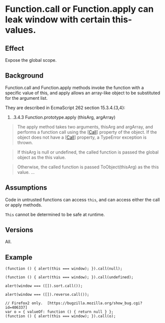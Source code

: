 # Function.call or Function.apply can leak window with certain this-values. #

## Effect ##
Expose the global scope.


## Background ##
Function.call and Function.apply methods invoke the function with a specific value of this, and apply allows an array-like object to be substituted for the argument list.

They are described in EcmaScript 262 section 15.3.4.{3,4}:
  1. .3.4.3 Function.prototype.apply (thisArg, argArray)
> The apply method takes two arguments, thisArg and argArray, and
> performs a function call using the [[Call](Call.md)] property of the object.
> If the object does not have a [[Call](Call.md)] property, a TypeError exception
> is thrown.

> If thisArg is null or undefined, the called function is passed the
> global object as the this value.

> Otherwise, the called function is passed ToObject(thisArg) as the this
> value.
> ...

## Assumptions ##
Code in untrusted functions can access `this`, and can access either the call or apply methods.

`This` cannot be determined to be safe at runtime.



## Versions ##
All.


## Example ##
```
(function () { alert(this === window); }).call(null);

(function () { alert(this === window); }).call(undefined);

alert(window === ([]).sort.call());

alert(window === ([]).reverse.call());

// Firefox2 only.  [https://bugzilla.mozilla.org/show_bug.cgi?id=406337]
var o = { valueOf: function () { return null } };
(function () { alert(this === window); }).call(o);
```